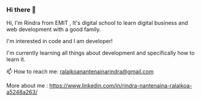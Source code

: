 ### Hi there 👋


Hi, I'm Rindra from EMIT , It's digital school to learn digital business and web development with a good family.

I'm interested in code and I am developer!

I'm currently learning all things about development and specifically how to learn it.

📫 How to reach me: ralaikoanantenainarindra@gmail.com

More about me : https://www.linkedin.com/in/rindra-nantenaina-ralaikoa-a5248a263/

